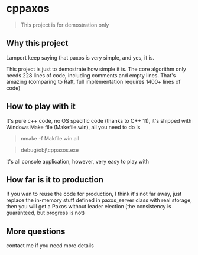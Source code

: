 # cppaxos

> This project is for demostration only

## Why this project
Lamport keep saying that paxos is very simple, and yes, it is. 

This project is just to demostrate how simple it is. The core algorithm only needs 228 lines of code, including comments and empty lines. That's amazing (comparing to Raft, full implementation requires 1400+ lines of code)

## How to play with it

It's pure c++ code, no OS specific code (thanks to C++ 11), it's shipped with Windows Make file (Makefile.win), all you need to do is

> nmake -f Makfile.win all

> debug\obj\cppaxos.exe

it's all console application, however, very easy to play with

## How far is it to production

If you wan to reuse the code for production, I think it's not far away, just replace the in-memory stuff defined in paxos_server class with real storage, then you will get a Paxos without leader election (the consistency is guaranteed, but progress is not)

## More questions

contact me if you need more details
